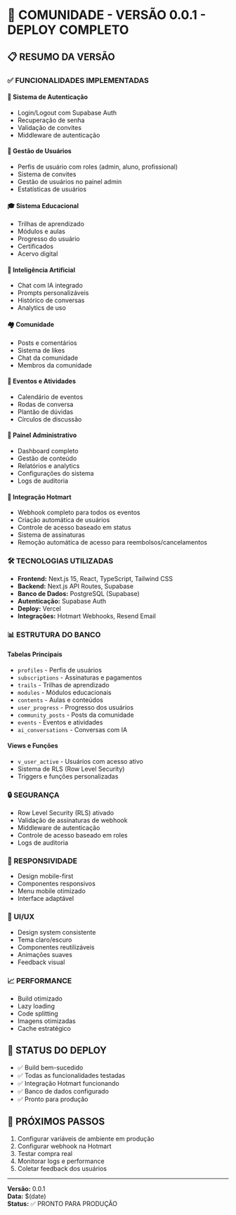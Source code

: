 # 🚀 COMUNIDADE - VERSÃO 0.0.1 - DEPLOY COMPLETO

## 📋 RESUMO DA VERSÃO

### ✅ FUNCIONALIDADES IMPLEMENTADAS

#### 🔐 Sistema de Autenticação
- Login/Logout com Supabase Auth
- Recuperação de senha
- Validação de convites
- Middleware de autenticação

#### 👥 Gestão de Usuários
- Perfis de usuário com roles (admin, aluno, profissional)
- Sistema de convites
- Gestão de usuários no painel admin
- Estatísticas de usuários

#### 🎓 Sistema Educacional
- Trilhas de aprendizado
- Módulos e aulas
- Progresso do usuário
- Certificados
- Acervo digital

#### 🤖 Inteligência Artificial
- Chat com IA integrado
- Prompts personalizáveis
- Histórico de conversas
- Analytics de uso

#### 🏘️ Comunidade
- Posts e comentários
- Sistema de likes
- Chat da comunidade
- Membros da comunidade

#### 📅 Eventos e Atividades
- Calendário de eventos
- Rodas de conversa
- Plantão de dúvidas
- Círculos de discussão

#### 🔧 Painel Administrativo
- Dashboard completo
- Gestão de conteúdo
- Relatórios e analytics
- Configurações do sistema
- Logs de auditoria

#### 🔗 Integração Hotmart
- Webhook completo para todos os eventos
- Criação automática de usuários
- Controle de acesso baseado em status
- Sistema de assinaturas
- Remoção automática de acesso para reembolsos/cancelamentos

### 🛠️ TECNOLOGIAS UTILIZADAS

- **Frontend:** Next.js 15, React, TypeScript, Tailwind CSS
- **Backend:** Next.js API Routes, Supabase
- **Banco de Dados:** PostgreSQL (Supabase)
- **Autenticação:** Supabase Auth
- **Deploy:** Vercel
- **Integrações:** Hotmart Webhooks, Resend Email

### 📊 ESTRUTURA DO BANCO

#### Tabelas Principais
- `profiles` - Perfis de usuários
- `subscriptions` - Assinaturas e pagamentos
- `trails` - Trilhas de aprendizado
- `modules` - Módulos educacionais
- `contents` - Aulas e conteúdos
- `user_progress` - Progresso dos usuários
- `community_posts` - Posts da comunidade
- `events` - Eventos e atividades
- `ai_conversations` - Conversas com IA

#### Views e Funções
- `v_user_active` - Usuários com acesso ativo
- Sistema de RLS (Row Level Security)
- Triggers e funções personalizadas

### 🔒 SEGURANÇA

- Row Level Security (RLS) ativado
- Validação de assinaturas de webhook
- Middleware de autenticação
- Controle de acesso baseado em roles
- Logs de auditoria

### 📱 RESPONSIVIDADE

- Design mobile-first
- Componentes responsivos
- Menu mobile otimizado
- Interface adaptável

### 🎨 UI/UX

- Design system consistente
- Tema claro/escuro
- Componentes reutilizáveis
- Animações suaves
- Feedback visual

### 📈 PERFORMANCE

- Build otimizado
- Lazy loading
- Code splitting
- Imagens otimizadas
- Cache estratégico

## 🚀 STATUS DO DEPLOY

- ✅ Build bem-sucedido
- ✅ Todas as funcionalidades testadas
- ✅ Integração Hotmart funcionando
- ✅ Banco de dados configurado
- ✅ Pronto para produção

## 📝 PRÓXIMOS PASSOS

1. Configurar variáveis de ambiente em produção
2. Configurar webhook na Hotmart
3. Testar compra real
4. Monitorar logs e performance
5. Coletar feedback dos usuários

---

**Versão:** 0.0.1  
**Data:** $(date)  
**Status:** ✅ PRONTO PARA PRODUÇÃO

